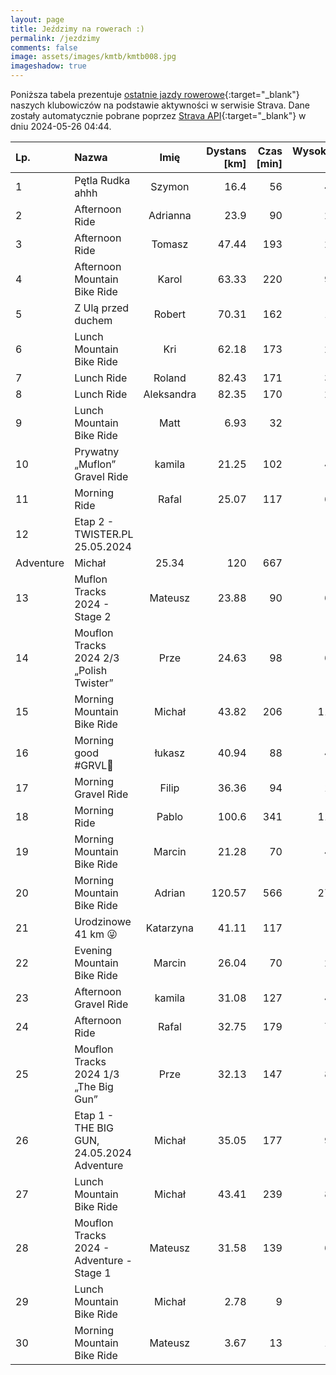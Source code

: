 ```yaml
---
layout: page
title: Jeździmy na rowerach :)
permalink: /jezdzimy
comments: false
image: assets/images/kmtb/kmtb008.jpg
imageshadow: true
---
```


Poniższa tabela prezentuje [ostatnie jazdy rowerowe](https://www.strava.com/clubs/336381){:target="_blank"} naszych klubowiczów na podstawie aktywności w serwisie Strava. Dane zostały automatycznie pobrane poprzez [Strava API](https://developers.strava.com/docs/reference/#api-Clubs-getClubActivitiesById){:target="_blank"} w dniu 2024-05-26 04:44.

Lp. | Nazwa | Imię | Dystans [km] | Czas [min] | Wysokość [m]
:--- | :--- | :---: | ---: | ---: | ---:
1|Pętla Rudka ahhh|Szymon|16.4|56|415
2|Afternoon Ride|Adrianna|23.9|90|217
3|Afternoon Ride|Tomasz|47.44|193|229
4|Afternoon Mountain Bike Ride|Karol|63.33|220|964
5|Z Ulą przed duchem|Robert|70.31|162|191
6|Lunch Mountain Bike Ride|Kri|62.18|173|260
7|Lunch Ride|Roland|82.43|171|392
8|Lunch Ride|Aleksandra|82.35|170|277
9|Lunch Mountain Bike Ride|Matt|6.93|32|26
10|Prywatny „Muflon” Gravel Ride|kamila|21.25|102|420
11|Morning Ride|Rafal|25.07|117|663
12|Etap 2 - TWISTER.PL 25.05.2024
Adventure|Michał|25.34|120|667
13|Muflon Tracks 2024 - Stage 2|Mateusz|23.88|90|636
14|Mouflon Tracks 2024 2/3 „Polish Twister”|Prze|24.63|98|686
15|Morning Mountain Bike Ride|Michał|43.82|206|1160
16|Morning good #GRVL🚀|łukasz|40.94|88|418
17|Morning Gravel Ride|Filip|36.36|94|111
18|Morning Ride|Pablo|100.6|341|1122
19|Morning Mountain Bike Ride|Marcin|21.28|70|444
20|Morning Mountain Bike Ride|Adrian|120.57|566|2730
21|Urodzinowe 41 km 😜|Katarzyna|41.11|117|11
22|Evening Mountain Bike Ride|Marcin|26.04|70|272
23|Afternoon Gravel Ride|kamila|31.08|127|419
24|Afternoon Ride|Rafal|32.75|179|745
25|Mouflon Tracks 2024 1/3 „The Big Gun”|Prze|32.13|147|871
26|Etap 1 - THE BIG GUN, 24.05.2024 Adventure|Michał|35.05|177|919
27|Lunch Mountain Bike Ride|Michał|43.41|239|833
28|Mouflon Tracks 2024 - Adventure - Stage 1|Mateusz|31.58|139|614
29|Lunch Mountain Bike Ride|Michał|2.78|9|36
30|Morning Mountain Bike Ride|Mateusz|3.67|13|105
